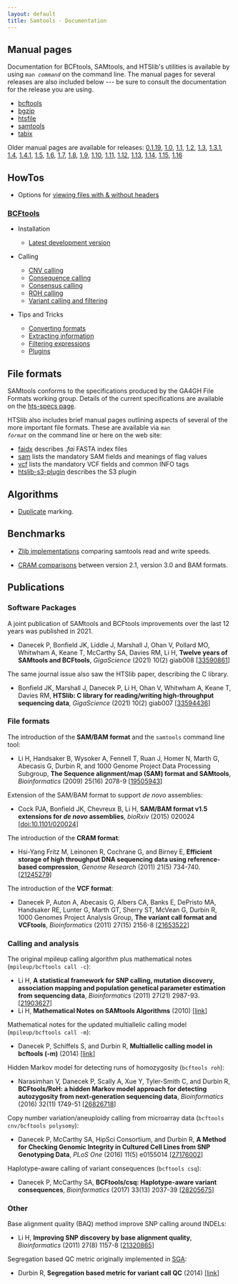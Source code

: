 ```yaml
---
layout: default
title: Samtools - Documentation
---
```

## Manual pages

Documentation for BCFtools, SAMtools, and HTSlib's utilities is available
by using <code>man <em>command</em></code> on the command line.
The manual pages for several releases are also included below --- be sure
to consult the documentation for the release you are using.

* [bcftools](bcftools.html)
* [bgzip](bgzip.html)
* [htsfile](htsfile.html)
* [samtools](samtools.html)
* [tabix](tabix.html)

Older manual pages are available for releases: [0.1.19](0.1.19), [1.0](1.0), [1.1](1.1), [1.2](1.2), [1.3](1.3), [1.3.1](1.3.1), [1.4](1.4), [1.4.1](1.4.1), [1.5](1.5), [1.6](1.6), [1.7](1.7), [1.8](1.8), [1.9](1.9), [1.10](1.10), [1.11](1.11), [1.12](1.12), [1.13](1.13), [1.14](1.14), [1.15](1.15), [1.16](1.16)

## HowTos

* Options for [viewing files with & without headers](../howtos/headers.html)

### [BCFtools](http://samtools.github.io/bcftools/)

- Installation
    - [Latest development version](http://samtools.github.io/bcftools/howtos/install.html)
- Calling
    - [CNV calling](http://samtools.github.io/bcftools/howtos/cnv-calling.html)
    - [Consequence calling](http://samtools.github.io/bcftools/howtos/csq-calling.html)
    - [Consensus calling](http://samtools.github.io/bcftools/howtos/consensus-sequence.html)
    - [ROH calling](http://samtools.github.io/bcftools/howtos/roh-calling.html)
    - [Variant calling and filtering](http://samtools.github.io/bcftools/howtos/variant-calling.html)

- Tips and Tricks
    - [Converting formats](http://samtools.github.io/bcftools/howtos/convert.html)
    - [Extracting information](http://samtools.github.io/bcftools/howtos/query.html)
    - [Filtering expressions](http://samtools.github.io/bcftools/howtos/filtering.html)
    - [Plugins](http://samtools.github.io/bcftools/howtos/plugins.html)




## File formats

SAMtools conforms to the specifications produced by the GA4GH File Formats working group. Details of the current specifications are available on the  [hts-specs page](http://samtools.github.io/hts-specs).

HTSlib also includes brief manual pages outlining aspects of several of
the more important file formats.
These are available via <code>man <em>format</em></code> on the command line
or here on the web site:

* [faidx](faidx.html) describes _.fai_ FASTA index files
* [sam](sam.html) lists the mandatory SAM fields and meanings of flag values
* [vcf](vcf.html) lists the mandatory VCF fields and common INFO tags
* [htslib-s3-plugin](htslib-s3-plugin.html) describes the S3 plugin

## Algorithms

* [Duplicate](../algorithms/duplicate.html) marking.

## Benchmarks

* [Zlib implementations](../benchmarks/zlib.html) comparing samtools read and
  write speeds.

* [CRAM comparisons](../benchmarks/CRAM.html) between version 2.1,
  version 3.0 and BAM formats.

## Publications

### Software Packages

A joint publication of SAMtools and BCFtools improvements over the last 12
years was published in 2021.

* Danecek P, Bonfield JK, Liddle J, Marshall J, Ohan V, Pollard MO, Whitwham A, Keane T, McCarthy SA, Davies RM, Li H, **Twelve years of SAMtools and BCFtools**, *GigaScience* (2021) 10(2) giab008 [[33590861](https://pubmed.ncbi.nlm.nih.gov/33590861)]

The same journal issue also saw the HTSlib paper, describing the C library.

* Bonfield JK, Marshall J, Danecek P, Li H, Ohan V, Whitwham A, Keane T, Davies RM, **HTSlib: C library for reading/writing high-throughput sequencing data**, *GigaScience* (2021) 10(2) giab007 [[33594436](https://pubmed.ncbi.nlm.nih.gov/33594436)]


### File formats

The introduction of the **SAM/BAM format** and the `samtools` command line tool:

* Li H, Handsaker B, Wysoker A, Fennell T, Ruan J, Homer N, Marth G, Abecasis G, Durbin R, and 1000 Genome Project Data Processing Subgroup, **The Sequence alignment/map (SAM) format and SAMtools**, *Bioinformatics* (2009) 25(16) 2078-9 [[19505943](http://www.ncbi.nlm.nih.gov/pubmed/19505943)]

Extension of the SAM/BAM format to support *de novo* assemblies:

* Cock PJA, Bonfield JK, Chevreux B, Li H, **SAM/BAM format v1.5 extensions for *de novo* assemblies**, *bioRxiv* (2015) 020024 [[doi:10.1101/020024](http://dx.doi.org/10.1101/020024)]

The introduction of the **CRAM format**:

* Hsi-Yang Fritz M, Leinonen R, Cochrane G, and Birney E, **Efficient storage of high throughput DNA sequencing data using reference-based compression**, *Genome Research* (2011) 21(5) 734-740. [[21245279](http://www.ncbi.nlm.nih.gov/pubmed/21245279)]

The introduction of the **VCF format**:

* Danecek P, Auton A, Abecasis G, Albers CA, Banks E, DePristo MA, Handsaker RE, Lunter G, Marth GT, Sherry ST, McVean G, Durbin R, 1000 Genomes Project Analysis Group, **The variant call format and VCFtools**, *Bioinformatics* (2011) 27(15) 2156-8 [[21653522](http://www.ncbi.nlm.nih.gov/pubmed/21653522)]

### Calling and analysis

The original mpileup calling algorithm plus mathematical notes (`mpileup/bcftools call -c`):

* Li H, **A statistical framework for SNP calling, mutation discovery, association mapping and population genetical parameter estimation from sequencing data**, *Bioinformatics* (2011) 27(21) 2987-93. [[21903627](http://www.ncbi.nlm.nih.gov/pubmed/21903627)]
* Li H, **Mathematical Notes on SAMtools Algorithms** (2010) [[link](http://www.broadinstitute.org/gatk/media/docs/Samtools.pdf)]

Mathematical notes for the updated multiallelic calling model (`mpileup/bcftools call -m`):

* Danecek P, Schiffels S, and Durbin R, **Multiallelic calling model in bcftools (-m)** (2014) [[link](http://samtools.github.io/bcftools/call-m.pdf)]

Hidden Markov model for detecting runs of homozygosity (`bcftools roh`):

* Narasimhan V, Danecek P, Scally A, Xue Y, Tyler-Smith C, and Durbin R, **BCFtools/RoH: a hidden Markov model approach for detecting autozygosity from next-generation sequencing data**, *Bioinformatics* (2016) 32(11) 1749-51 [[26826718](http://www.ncbi.nlm.nih.gov/pubmed/26826718)]

Copy number variation/aneuploidy calling from microarray data (`bcftools cnv/bcftools polysomy`):

* Danecek P, McCarthy SA, HipSci Consortium, and Durbin R, **A Method for Checking Genomic Integrity in Cultured Cell Lines from SNP Genotyping Data**, *PLoS One* (2016) 11(5) e0155014 [[27176002](http://www.ncbi.nlm.nih.gov/pubmed/27176002)]

Haplotype-aware calling of variant consequences (`bcftools csq`):

* Danecek P, McCarthy SA, **BCFtools/csq: Haplotype-aware variant consequences**, *Bioinformatics* (2017) 33(13) 2037-39 [[28205675](http://www.ncbi.nlm.nih.gov/pubmed/28205675)]

### Other

Base alignment quality (BAQ) method improve SNP calling around INDELs:

* Li H, **Improving SNP discovery by base alignment quality**, *Bioinformatics* (2011) 27(8) 1157-8 [[21320865](http://www.ncbi.nlm.nih.gov/pubmed/21320865)]

Segregation based QC metric originally implemented in [SGA](https://github.com/jts/sga):

* Durbin R, **Segregation based metric for variant call QC** (2014) [[link](http://samtools.github.io/bcftools/rd-SegBias.pdf)]
